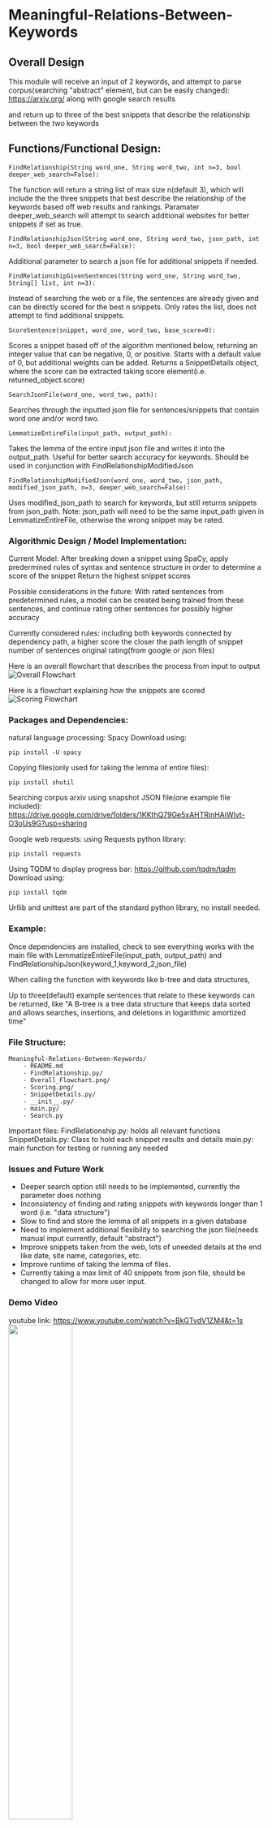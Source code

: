 # Meaningful-Relations-Between-Keywords

## Overall Design
This module will receive an input of 2 keywords, and attempt to parse corpus(searching "abstract" element, but can be easily changed):
https://arxiv.org/
along with google search results

and return up to three of the best snippets that describe the relationship between the two keywords

## Functions/Functional Design:
```
FindRelationship(String word_one, String word_two, int n=3, bool deeper_web_search=False):
```
The function will return a string list of max size n(default 3), which will include the the three snippets that best describe the relationship of the keywords based off web results and rankings. Paramater deeper_web_search will attempt to search additional websites for better snippets if set as true.

```
FindRelationshipJson(String word_one, String word_two, json_path, int n=3, bool deeper_web_search=False):
```
Additional parameter to search a json file for additional snippets if needed.

```
FindRelationshipGivenSentences(String word_one, String word_two, String[] list, int n=3):
```
Instead of searching the web or a file, the sentences are already given and can be directly scored for the best n snippets. Only rates the list, does not attempt to find additional snippets.

```
ScoreSentence(snippet, word_one, word_two, base_score=0):
```
Scores a snippet based off of the algorithm mentioned below, returning an integer value that can be negative, 0, or positive. Starts with a default value of 0, but additional weights can be added. Returns a SnippetDetails object, where the score can be extracted taking score element(i.e. returned_object.score)

```
SearchJsonFile(word_one, word_two, path):
```
Searches through the inputted json file for sentences/snippets that contain word one and/or word two.

```
LemmatizeEntireFile(input_path, output_path):
```
Takes the lemma of the entire input json file and writes it into the output_path. Useful for better search accuracy for keywords. Should be used in conjunction with FindRelationshipModifiedJson

```
FindRelationshipModifiedJson(word_one, word_two, json_path, modified_json_path, n=3, deeper_web_search=False):
```
Uses modified_json_path to search for keywords, but still returns snippets from json_path. Note: json_path will need to be the same input_path given in LemmatizeEntireFile, otherwise the wrong snippet may be rated.


### Algorithmic Design / Model Implementation:
Current Model:
After breaking down a snippet using SpaCy, 
apply predermined rules of syntax and sentence structure
in order to determine a score of the snippet
Return the highest snippet scores

Possible considerations in the future:
With rated sentences from predetermined rules,
a model can be created being trained from these sentences, 
and continue rating other sentences for possibly higher accuracy

Currently considered rules:
including both keywords
connected by dependency path, a higher score the closer the path
length of snippet
number of sentences
original rating(from google or json files)

Here is an overall flowchart that describes the process from input to output
![Overall Flowchart](https://github.com/Forward-UIUC-2021F/Meaningful-Relations-Between-Keywords/blob/main/Overall_Flowchart.png)

Here is a flowchart explaining how the snippets are scored
![Scoring Flowchart](https://github.com/Forward-UIUC-2021F/Meaningful-Relations-Between-Keywords/blob/main/Scoring.png)


### Packages and Dependencies:
natural language processing:
Spacy
Download using:
```
pip install -U spacy
```

Copying files(only used for taking the lemma of entire files):
```
pip install shutil
```

Searching corpus arxiv using snapshot JSON file(one example file included):
https://drive.google.com/drive/folders/1KKthQ79Ge5xAHTRjnHAiWlvt-O3oUs9G?usp=sharing

Google web requests:
using Requests python library:
```
pip install requests
```

Using TQDM to display progress bar:
https://github.com/tqdm/tqdm
Download using:
```
pip install tqdm
```

Urllib and unittest are part of the standard python library, no install needed.


### Example:
Once dependencies are installed, check to see everything works with the main file with 
LemmatizeEntireFile(input_path, output_path)
and
FindRelationshipJson(keyword_1,keyword_2,json_file)

When calling the function with keywords like
b-tree and data structures,

Up to three(default) example sentences that relate to these keywords can be returned, like
"A B-tree is a tree data structure that keeps data sorted and allows searches, insertions, and deletions in logarithmic amortized time"

### File Structure:
```
Meaningful-Relations-Between-Keywords/
    - README.md
    - FindRelationship.py/
    - Overall_Flowchart.png/
    - Scoring.png/
    - SnippetDetails.py/
    - __init__.py/
    - main.py/
    - Search.py
```

Important files:
FindRelationship.py: holds all relevant functions
SnippetDetails.py: Class to hold each snippet results and details
main.py: main function for testing or running any needed 

### Issues and Future Work
* Deeper search option still needs to be implemented, currently the parameter does nothing
* Inconsistency of finding and rating snippets with keywords longer than 1 word (i.e. "data structure")
* Slow to find and store the lemma of all snippets in a given database
* Need to implement additional flexibility to searching the json file(needs manual input currently, default "abstract")
* Improve snippets taken from the web, lots of uneeded details at the end like date, site name, categories, etc.
* Improve runtime of taking the lemma of files.
* Currently taking a max limit of 40 snippets from json file, should be changed to allow for more user input.

### Demo Video
youtube link:
https://www.youtube.com/watch?v=BkGTvdV1ZM4&t=1s
[<img src="https://img.youtube.com/vi/BkGTvdV1ZM4/maxresdefault.jpg" width="50%">](https://youtu.be/BkGTvdV1ZM4)

### Change Log
Edits From Naifu Zheng, Spring 2022

* For modularity, separated the functions within FindRelationship.py into two separate files according to the purposes of the functions. Moved the functions related to lemmatization, searching, preprocessing into the new file Search.py.

* Function Added - SearchGoogleList(word_one, word_list, deeper_web_search=False) - similar to SearchGoogle(), also functions as a helper function called by FindRelationship() in FindRelationship.py. The difference between SearchGoogle() and SearchGoogleList() is that SearchGoogleList() can be called on a keyword and a keyword list, performing multiple google queries in a single function call.

* Function Added - deepSearch(url, incomplete_snippet) - Takes an URL and an incomplete_snippet as input, find the complete sentence in the webpage of the URL. The purpose of this function is: since on the Google search pages, the abstract of the sentences can be abbreviated, and we want to show the full sentence to the users, so we use deepSearch() to go into the urls and get the complete snippets.

* Function Added - SnippetPreprocess(snippetsToProcess:list) - Takes a list of sentences as inputs, prune the unwanted information such as dates, urls using regular expression. Also rules out the sentences which are too short to be considered as example sentences.

* Function Modified - SearchJsonFile(word_one, word_two, json_data, modified_json_path=None, max_limit=40) - Added Whoosh indexing and querying APIs to improve the runtime of the function. Before employing the index, calling FindRelationshipJson() on a pair of keywords takes about 8 seconds. After using Whoosh, calling the FindRelationshipJson() function on a pair of keywords takes only 3 - 5 seconds.
```
                if not os.path.exists("indexdir"):
                        os.mkdir("indexdir")
                        ix = index.create_in("indexdir", schema)
                        writer = ix.writer()
                        for paper in json_data:
                                writer.add_document(id = paper["id"], title = paper["title"], abstract = paper["abstract"])
                        writer.commit()
                else:
                        ix = open_dir("indexdir")
                
                
                #search for abstracts that fit the expected path
                searcher = ix.searcher()
                proposed_time_strings = []
                with ix.searcher() as searcher:
                        parser = QueryParser("abstract", ix.schema, group=qparser.OrGroup)
                        #querystring = u"query plan"# AND(content:months OR content:weeks OR content:days OR content:hours OR content:minutes OR content:seconds)"
                        querystring = word_one + ' ' + word_two
                        myquery = parser.parse(querystring)
                        results = searcher.search(myquery, limit = 40)
                        
                        #print(len(results))
                        for res in results:
                                #print(res['title'])
                                snippets.append(res["abstract"])
```
* New Dependencies:
    Whoosh can be installed with:
    ```
    pip install Whoosh
    ```
* Limitations and Future Works:
    
